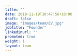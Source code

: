 ```yaml
---
title: ""
date: 2018-11-19T10:47:58+10:00
draft: false
image: "images/team/EV.jpg"
jobtitle: "Founder"
linkedinurl: ""
promoted: true
weight: 1
layout: team
---
```



